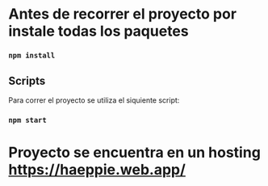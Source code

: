 # Antes de recorrer el proyecto por instale todas los paquetes

### `npm install`

## Scripts

Para correr el proyecto se utiliza el siquiente script:

### `npm start`

# Proyecto se encuentra en un hosting https://haeppie.web.app/
